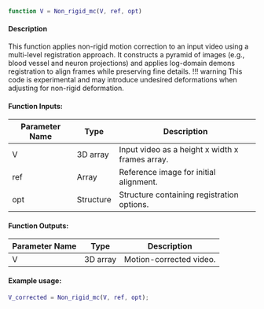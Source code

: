 ```matlab
function V = Non_rigid_mc(V, ref, opt)
```

#### Description
This function applies non-rigid motion correction to an input video using a
multi-level registration approach. It constructs a pyramid of images (e.g.,
blood vessel and neuron projections) and applies log-domain demons registration
to align frames while preserving fine details.
!!! warning
    This code is experimental and may introduce undesired deformations when adjusting for non-rigid deformation.

#### Function Inputs:
| Parameter Name | Type   | Description                      |
|---------------|--------|----------------------------------|
| V             | 3D array | Input video as a height x width x frames array.|
| ref           | Array  | Reference image for initial alignment.|
| opt           | Structure| Structure containing registration options. |

#### Function Outputs:
| Parameter Name | Type   | Description                      |
|---------------|--------|----------------------------------|
| V             | 3D array | Motion-corrected video.          |

#### Example usage:
```matlab
V_corrected = Non_rigid_mc(V, ref, opt);
```
